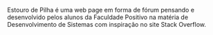 Estouro de Pilha é uma web page em forma de fórum pensando e desenvolvido pelos alunos da Faculdade Positivo na matéria de Desenvolvimento de Sistemas com inspiração no site Stack Overflow.
